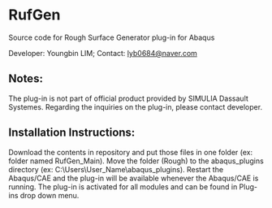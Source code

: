 # RufGen
Source code for Rough Surface Generator plug-in for Abaqus

Developer: Youngbin LIM;
Contact: lyb0684@naver.com

Notes:
--------------------------
The plug-in is not part of official product provided by SIMULIA Dassault Systemes.
Regarding the inquiries on the plug-in, please contact developer.

Installation Instructions:
--------------------------
Download the contents in repository and put those files in one folder (ex: folder named RufGen_Main). Move the folder (Rough) to the abaqus_plugins directory 
(ex: C:\Users\User_Name\abaqus_plugins). Restart the Abaqus/CAE and the plug-in will be available whenever the Abaqus/CAE is running. 
The plug-in is activated for all modules and can be found in Plug-ins drop down menu.
